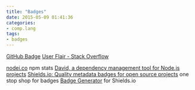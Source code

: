 ```yaml
---
title: "Badges"
date: 2015-05-09 01:41:36
categories:
- comp.lang
tags:
- badges
---
```


[GitHub Badge](http://githubbadge.appspot.com/)
[User Flair - Stack Overflow](http://stackoverflow.com/users/flair)

[nodei.co](https://nodei.co/)    npm stats
[David, a dependency management tool for Node.js projects](https://david-dm.org/)
[Shields.io: Quality metadata badges for open source projects](http://shields.io/)  one stop shop for badges
[Badge Generator](http://badges.amercier.com/)  for Shields.io
